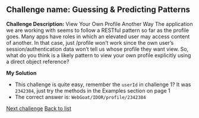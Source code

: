 ## Challenge name: Guessing & Predicting Patterns

**Challenge Description:**
View Your Own Profile Another Way
The application we are working with seems to follow a RESTful pattern so far as the profile goes. Many apps have roles in which an elevated user may access content of another. In that case, just /profile won’t work since the own user’s session/authentication data won’t tell us whose profile they want view. So, what do you think is a likely pattern to view your own profile explicitly using a direct object reference?

**My Solution**
- This challenge is quite easy, remember the `userId` in challenge 1? It was `2342384`, just try the methods in the Examples section on page 1
- The correct answer is: `WebGoat/IDOR/profile/2342384`

[Next challenge](chall-3-1.md)
[Back to list](/README.md)
